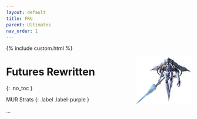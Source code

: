 ```yaml
---
layout: default
title: FRU
parent: Ultimates
nav_order: 1
---
```


{% include custom.html %}

<img src="./assets/images/eden.jpg" alt="eden" width="150" style="float: right">

# Futures Rewritten
{: .no_toc }

MUR Strats 
{: .label .label-purple }

...
